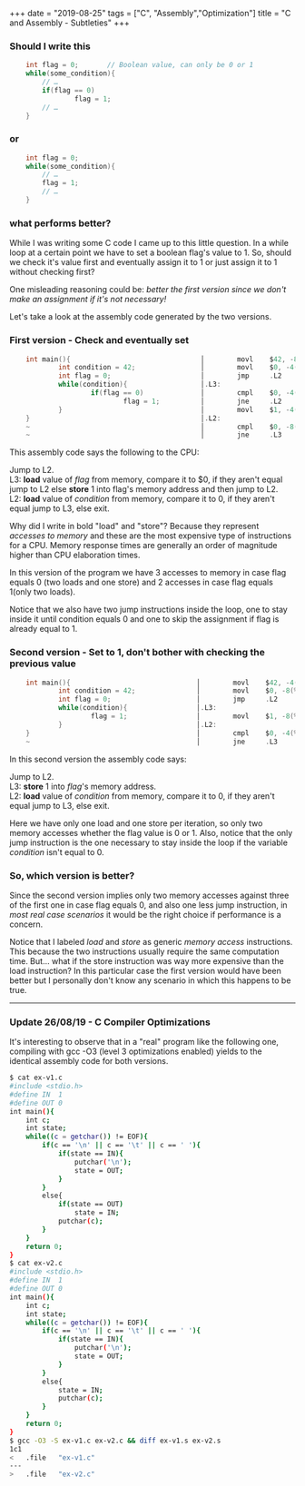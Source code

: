 +++
date = "2019-08-25"
tags = ["C", "Assembly","Optimization"]
title = "C and Assembly - Subtleties"
+++

### Should I write this
```C
    int flag = 0;		// Boolean value, can only be 0 or 1
    while(some_condition){
        // …
        if(flag == 0)
                flag = 1;
        // …
    }
```

### or
```C
    int flag = 0;
    while(some_condition){
        // …
        flag = 1;
        // …
    }
```
### what performs better?

While I was writing some C code I came up to this little question. In a while loop at a
certain point we have to set a boolean flag's value to 1. So, should we check it's value
first and eventually assign it to 1 or just assign it to 1 without checking
first?

One misleading reasoning could be: *better the first version since we don't make an
assignment if it's not necessary!*

Let's take a look at the assembly code generated by the two versions.

### First version - Check and eventually set
```C
    int main(){                                │        movl    $42, -8(%rbp)
            int condition = 42;                │        movl    $0, -4(%rbp)
            int flag = 0;                      │        jmp     .L2
            while(condition){                  │.L3:
                    if(flag == 0)              │        cmpl    $0, -4(%rbp)
                            flag = 1;          │        jne     .L2
            }                                  │        movl    $1, -4(%rbp)
    }                                          │.L2:
    ~                                          │        cmpl    $0, -8(%rbp)
    ~                                          │        jne     .L3
```

This assembly code says the following to the CPU:

Jump to L2.  
L3: **load** value of *flag* from memory, compare it to $0, if they aren't equal jump to
L2 else **store** 1 into flag's memory address and then jump to L2.  
L2: **load** value of *condition* from memory, compare it to 0, if they aren't equal
jump to L3, else exit.

Why did I write in bold "load" and "store"? Because they represent *accesses to memory*
and these are the most expensive type of instructions for a CPU. Memory response times
are generally an order of magnitude higher than CPU elaboration times.

In this version of the program we have 3 accesses to memory in case flag equals 0 (two
loads and one store) and 2 accesses in case flag equals 1(only two loads).

Notice that we also have two jump instructions inside the loop, one to stay inside it
until condition equals 0 and one to skip the assignment if flag is already equal to 1. 

### Second version - Set to 1, don't bother with checking the previous value
```C
    int main(){                               │        movl    $42, -4(%rbp)
            int condition = 42;               │        movl    $0, -8(%rbp)
            int flag = 0;                     │        jmp     .L2
            while(condition){                 │.L3:
                    flag = 1;                 │        movl    $1, -8(%rbp)
            }                                 │.L2:
    }                                         │        cmpl    $0, -4(%rbp)
    ~                                         │        jne     .L3
```

In this second version the assembly code says:

Jump to L2.  
L3: **store** 1 into *flag*'s memory address.  
L2: **load** value of *condition* from memory, compare it to 0, if they aren't equal
jump to L3, else exit.


Here we have only one load and one store per iteration, so only two memory accesses
whether the flag value is 0 or 1. Also, notice that the only jump instruction is the one
necessary to stay inside the loop if the variable *condition* isn't equal to 0.


### So, which version is better?
Since the second version implies only two memory accesses against three of the first
one in case flag equals 0, and also one less jump instruction, in
*most real case scenarios* it would be the right choice if performance is a concern.

Notice that I labeled *load* and *store* as generic *memory access* instructions.
This because the two instructions usually require the same computation time. But…
what if the store instruction was way more expensive than the load instruction? In this
particular case the first version would have been better but I personally don't know any
scenario in which this happens to be true.

----

### Update 26/08/19 - C Compiler Optimizations
It's interesting to observe that in a "real" program like the following one, compiling
with gcc -O3 (level 3 optimizations enabled) yields to the identical assembly code for
both versions.

```bash
$ cat ex-v1.c
#include <stdio.h>
#define	IN	1
#define	OUT	0
int main(){
	int c;
	int state;
	while((c = getchar()) != EOF){
		if(c == '\n' || c == '\t' || c == ' '){
			if(state == IN){
				putchar('\n');
				state = OUT;
			}
		}
		else{
			if(state == OUT)
				state = IN;
			putchar(c);
		}
	}
	return 0;
}
$ cat ex-v2.c
#include <stdio.h>
#define	IN	1
#define	OUT	0
int main(){
	int c;
	int state;
	while((c = getchar()) != EOF){
		if(c == '\n' || c == '\t' || c == ' '){
			if(state == IN){
				putchar('\n');
				state = OUT;
			}
		}
		else{
			state = IN;
			putchar(c);
		}
	}
	return 0;
}
$ gcc -O3 -S ex-v1.c ex-v2.c && diff ex-v1.s ex-v2.s
1c1
< 	.file	"ex-v1.c"
---
> 	.file	"ex-v2.c"
```
